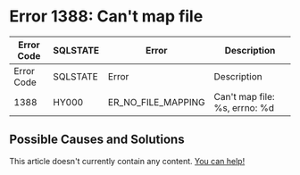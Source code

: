 
# Error 1388: Can't map file


| Error Code | SQLSTATE | Error | Description |
| --- | --- | --- | --- |
| Error Code | SQLSTATE | Error | Description |
| 1388 | HY000 | ER_NO_FILE_MAPPING | Can't map file: %s, errno: %d |




## Possible Causes and Solutions


This article doesn't currently contain any content. [You can help!](/kb/en/writing-and-editing-knowledge-base-articles/)

